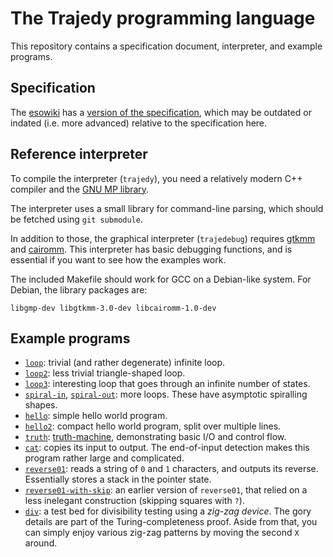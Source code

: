 # The Trajedy programming language

This repository contains a specification document, interpreter, and example programs.

## Specification

The [esowiki](https://esolangs.org) has a [version of the specification](https://esolangs.org/wiki/Trajedy), which may be outdated or indated (i.e. more advanced) relative to the specification here.

## Reference interpreter

To compile the interpreter (`trajedy`), you need a relatively modern C++ compiler and the [GNU MP library](http://gmplib.org).

The interpreter uses a small library for command-line parsing, which should be fetched using `git submodule`.

In addition to those, the graphical interpreter (`trajedebug`) requires [gtkmm](http://gtkmm.org) and [cairomm](http://cairographics.org/cairomm). This interpreter has basic debugging functions, and is essential if you want to see how the examples work.

The included Makefile should work for GCC on a Debian-like system. For Debian, the library packages are:

```
libgmp-dev libgtkmm-3.0-dev libcairomm-1.0-dev
```

## Example programs

* [`loop`](examples/loop.tra): trivial (and rather degenerate) infinite loop.
* [`loop2`](examples/loop2.tra): less trivial triangle-shaped loop.
* [`loop3`](examples/loop3.tra): interesting loop that goes through an infinite number of states.
* [`spiral-in`](examples/spiral-in.tra), [`spiral-out`](examples/spiral-out.tra): more loops. These have asymptotic spiralling shapes.
* [`hello`](examples/hello.tra): simple hello world program.
* [`hello2`](examples/hello2.tra): compact hello world program, split over multiple lines.
* [`truth`](examples/truth.tra): [truth-machine](https://esolangs.org/wiki/Truth-machine), demonstrating basic I/O and control flow.
* [`cat`](examples/cat.tra): copies its input to output. The end-of-input detection makes this program rather large and complicated.
* [`reverse01`](examples/reverse01.tra): reads a string of `0` and `1` characters, and outputs its reverse. Essentially stores a stack in the pointer state.
* [`reverse01-with-skip`](examples/reverse01-with-skip.tra): an earlier version of `reverse01`, that relied on a less inelegant construction (skipping squares with `?`).
* [`div`](examples/div.tra): a test bed for divisibility testing using a _zig-zag device_. The gory details are part of the Turing-completeness proof. Aside from that, you can simply enjoy various zig-zag patterns by moving the second `X` around.